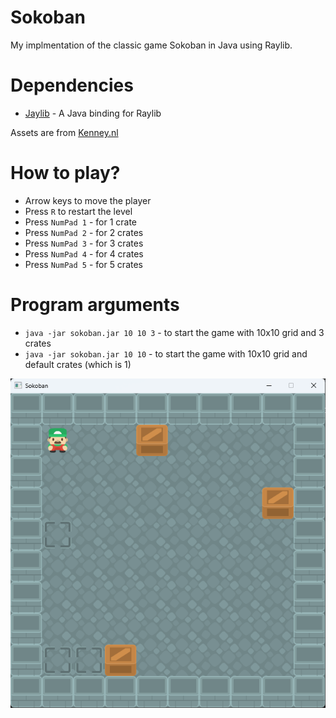 # Sokoban
My implmentation of the classic game Sokoban in Java using Raylib.

# Dependencies
- [Jaylib](https://github.com/electronstudio/jaylib/) - A Java binding for Raylib

Assets are from [Kenney.nl](https://kenney.nl/)

# How to play?
- Arrow keys to move the player
- Press `R` to restart the level
- Press `NumPad 1` - for 1 crate
- Press `NumPad 2` - for 2 crates
- Press `NumPad 3` - for 3 crates
- Press `NumPad 4` - for 4 crates
- Press `NumPad 5` - for 5 crates

# Program arguments
- `java -jar sokoban.jar 10 10 3` - to start the game with 10x10 grid and 3 crates
- `java -jar sokoban.jar 10 10` - to start the game with 10x10 grid and default crates (which is 1)

![](image.png)